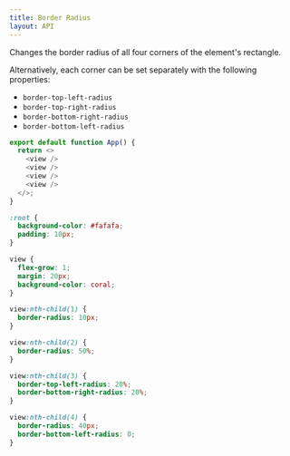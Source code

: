```yaml
---
title: Border Radius
layout: API
---
```


Changes the border radius of all four corners of the element's rectangle.

Alternatively, each corner can be set separately with the following properties:

- `border-top-left-radius`
- `border-top-right-radius`
- `border-bottom-right-radius`
- `border-bottom-left-radius`

<Sandpack>

```js
export default function App() {
  return <>
    <view />
    <view />
    <view />
    <view />
  </>;
}
```

```css active
:root {
  background-color: #fafafa;
  padding: 10px;
}

view {
  flex-grow: 1;
  margin: 20px;
  background-color: coral;
}

view:nth-child(1) {
  border-radius: 10px;
}

view:nth-child(2) {
  border-radius: 50%;
}

view:nth-child(3) {
  border-top-left-radius: 20%;
  border-bottom-right-radius: 20%;
}

view:nth-child(4) {
  border-radius: 40px;
  border-bottom-left-radius: 0;
}
```

</Sandpack>
